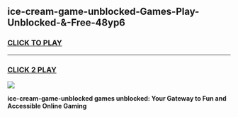 
## ice-cream-game-unblocked-Games-Play-Unblocked-&-Free-48yp6
<h3>
<a href="https://premium76.site?title=ice-cream-game-unblocked&ref=24A">CLICK TO PLAY</a></h3>
<hr>

<h3>
<a href="https://premium76.site?title=ice-cream-game-unblocked&ref=24A">CLICK 2 PLAY</a>
  
</h3>

<a href="https://premium76.site?title=ice-cream-game-unblocked&ref=24A"><img src="https://clearcache.store/games.png"></a>


**ice-cream-game-unblocked games unblocked: Your Gateway to Fun and Accessible Online Gaming**
